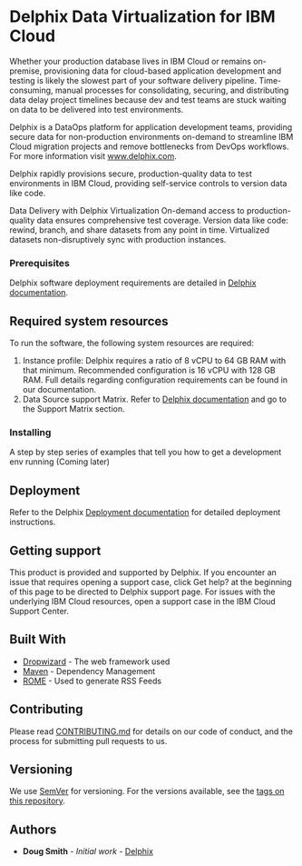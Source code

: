# Delphix Data Virtualization for IBM Cloud
Whether your production database lives in IBM Cloud or remains on-premise, provisioning data for cloud-based application development and testing is likely the slowest part of your software delivery pipeline. Time-consuming, manual processes for consolidating, securing, and distributing data delay project timelines because dev and test teams are stuck waiting on data to be delivered into test environments.  

Delphix is a DataOps platform for application development teams, providing secure data for non-production environments on-demand to streamline IBM Cloud migration projects and remove bottlenecks from DevOps workflows. For more information visit www.delphix.com.

Delphix rapidly provisions secure, production-quality data to test environments in IBM Cloud, providing self-service controls to version data like code.

Data Delivery with Delphix Virtualization
On-demand access to production-quality data ensures comprehensive test coverage.
Version data like code:  rewind, branch, and share datasets from any point in time.
Virtualized datasets non-disruptively sync with production instances.

### Prerequisites
Delphix software deployment requirements are detailed in [Delphix documentation](https://docs.delphix.com).					

## Required system resources			
To run the software, the following system resources are required:		
1. Instance profile: Delphix requires a ratio of 8 vCPU to 64 GB RAM with that minimum. Recommended configuration is 16 vCPU with 128 GB RAM. Full details regarding configuration requirements can be found in our documentation. 
2. Data Source support Matrix. Refer to [Delphix documentation](https://docs.delphix.com) and go to the Support Matrix section.	

### Installing

A step by step series of examples that tell you how to get a development env running
(Coming later)


## Deployment

Refer to the Delphix [Deployment documentation](https://docs.delphix.com/docs/deployment) for detailed deployment instructions.	

## Getting support	
This product is provided and supported by Delphix. If you encounter an issue that requires opening a support case, click Get help? at the beginning of this page to be directed to Delphix support page. For issues with the underlying IBM Cloud resources, open a support case in the IBM Cloud Support Center. 

## Built With

* [Dropwizard](http://www.dropwizard.io/1.0.2/docs/) - The web framework used
* [Maven](https://maven.apache.org/) - Dependency Management
* [ROME](https://rometools.github.io/rome/) - Used to generate RSS Feeds

## Contributing

Please read [CONTRIBUTING.md](https://github.com/delphix/.github/blob/master/CONTRIBUTING.md) for details on our code of conduct, and the process for submitting pull requests to us.

## Versioning

We use [SemVer](http://semver.org/) for versioning. For the versions available, see the [tags on this repository](https://github.com/your/project/tags). 

## Authors

* **Doug Smith** - *Initial work* - [Delphix](https://www.delphix.com)

